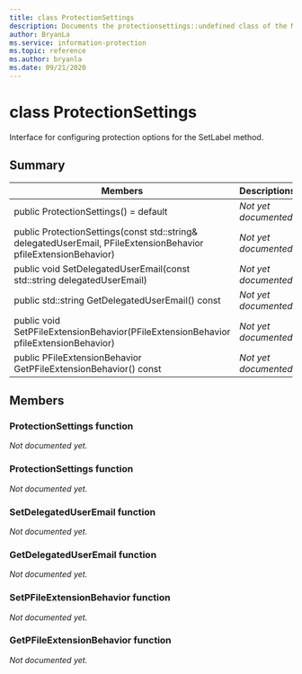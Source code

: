 ```yaml
---
title: class ProtectionSettings 
description: Documents the protectionsettings::undefined class of the Microsoft Information Protection (MIP) SDK.
author: BryanLa
ms.service: information-protection
ms.topic: reference
ms.author: bryanla
ms.date: 09/21/2020
---
```


# class ProtectionSettings 
Interface for configuring protection options for the SetLabel method.
  
## Summary
 Members                        | Descriptions                                
--------------------------------|---------------------------------------------
public ProtectionSettings() = default  | _Not yet documented._
public ProtectionSettings(const std::string& delegatedUserEmail, PFileExtensionBehavior pfileExtensionBehavior)  | _Not yet documented._
public void SetDelegatedUserEmail(const std::string delegatedUserEmail)  | _Not yet documented._
public std::string GetDelegatedUserEmail() const  | _Not yet documented._
public void SetPFileExtensionBehavior(PFileExtensionBehavior pfileExtensionBehavior)  | _Not yet documented._
public PFileExtensionBehavior GetPFileExtensionBehavior() const  | _Not yet documented._
  
## Members
  
### ProtectionSettings function
_Not documented yet._

  
### ProtectionSettings function
_Not documented yet._

  
### SetDelegatedUserEmail function
_Not documented yet._

  
### GetDelegatedUserEmail function
_Not documented yet._

  
### SetPFileExtensionBehavior function
_Not documented yet._

  
### GetPFileExtensionBehavior function
_Not documented yet._
